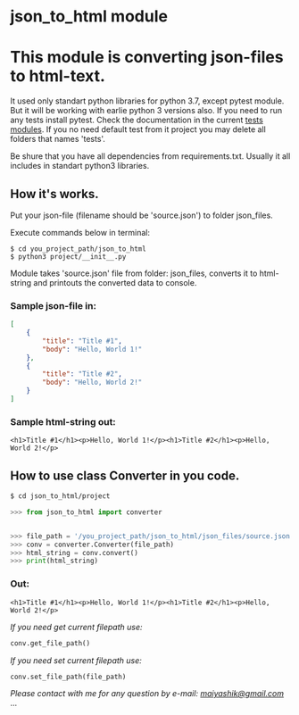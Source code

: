 #  json_to_html module

# **This module is converting json-files to html-text.**

It used only standart python libraries for python 3.7, except pytest module.
But it will be working with earlie python 3 versions also.
If you need to run any tests install pytest. Check the documentation in the current [tests modules](project/tests/test_tasks_output.py).
If you no need default test from it project you may delete all folders that names 'tests'.

Be shure that you have all dependencies from requirements.txt.
Usually it all includes in standart python3 libraries.

## **How it's works.**

Put your json-file (filename should be 'source.json') to folder json_files.

Execute commands below in terminal:
```
$ cd you_project_path/json_to_html
$ python3 project/__init__.py
```

Module takes 'source.json' file from folder: json_files, converts it to html-string and printouts the converted data to console.

### Sample json-file in:
```json
[
    {
        "title": "Title #1",
        "body": "Hello, World 1!"
    },
    {
        "title": "Title #2",
        "body": "Hello, World 2!"
    }
]
```

### Sample html-string out:
```
<h1>Title #1</h1><p>Hello, World 1!</p><h1>Title #2</h1><p>Hello, World 2!</p>
```


## **How to use class Converter in you code.**
```bash
$ cd json_to_html/project
```
```python
>>> from json_to_html import converter


>>> file_path = '/you_project_path/json_to_html/json_files/source.json'
>>> conv = converter.Converter(file_path)
>>> html_string = conv.convert()
>>> print(html_string)
```
### Out:
```
<h1>Title #1</h1><p>Hello, World 1!</p><h1>Title #2</h1><p>Hello, World 2!</p>
```

*If you need get current filepath use:*
```python
conv.get_file_path()
```

*If you need set current filepath use:* 
```python
conv.set_file_path(file_path)
```


*Please contact with me for any question by e-mail:
[maiyashik@gmail.com](maiyashik@gmail.com)*
...